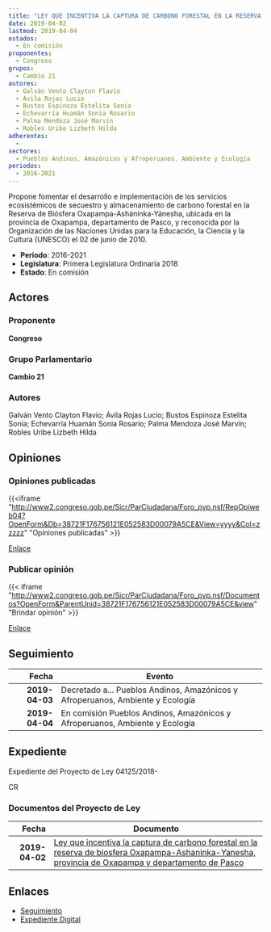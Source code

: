 ```yaml
---
title: "LEY QUE INCENTIVA LA CAPTURA DE CARBONO FORESTAL EN LA RESERVA DE BIÓSFERA OXAPAMPA-ASHÁNINKA-YÁNESHA, PROVINCIA DE OXAPAMPA, DEPARTAMENTO DE PASCO"
date: 2019-04-02
lastmod: 2019-04-04
estados: 
  - En comisión
proponentes: 
  - Congreso
grupos: 
  - Cambio 21
autores: 
  - Galván Vento Clayton Flavio
  - Ávila Rojas Lucio
  - Bustos Espinoza Estelita Sonia
  - Echevarría Huamán Sonia Rosario
  - Palma Mendoza José Marvín
  - Robles Uribe Lizbeth Hilda
adherentes: 
  - 
sectores: 
  - Pueblos Andinos, Amazónicos y Afroperuanos, Ambiente y Ecología
periodos: 
  - 2016-2021
---
```


Propone fomentar el desarrollo e implementación de los servicios ecosistémicos de secuestro y almacenamiento de carbono forestal en la Reserva de Biósfera Oxapampa-Asháninka-Yánesha, ubicada en la provincia de Oxapampa, departamento de Pasco, y reconocida por la Organización de las Naciones Unidas para la Educación, la Ciencia y la Cultura (UNESCO) el 02 de junio de 2010.

- **Periodo**: 2016-2021
- **Legislatura**: Primera Legislatura Ordinaria 2018
- **Estado**: En comisión

## Actores

### Proponente

**Congreso**

### Grupo Parlamentario

**Cambio 21**

### Autores

Galván Vento Clayton Flavio; Ávila Rojas Lucio; Bustos Espinoza Estelita Sonia; Echevarría Huamán Sonia Rosario; Palma Mendoza José Marvín; Robles Uribe Lizbeth Hilda


## Opiniones

### Opiniones publicadas

{{<iframe "http://www2.congreso.gob.pe/Sicr/ParCiudadana/Foro_pvp.nsf/RepOpiweb04?OpenForm&Db=38721F176756121E052583D00079A5CE&View=yyyy&Col=zzzzz" "Opiniones publicadas" >}}

[Enlace](http://www2.congreso.gob.pe/Sicr/ParCiudadana/Foro_pvp.nsf/RepOpiweb04?OpenForm&Db=38721F176756121E052583D00079A5CE&View=yyyy&Col=zzzzz)
### Publicar opinión

{{< iframe "http://www2.congreso.gob.pe/Sicr/ParCiudadana/Foro_pvp.nsf/Documentos?OpenForm&ParentUnid=38721F176756121E052583D00079A5CE&view" "Brindar opinión" >}}

[Enlace](http://www2.congreso.gob.pe/Sicr/ParCiudadana/Foro_pvp.nsf/Documentos?OpenForm&ParentUnid=38721F176756121E052583D00079A5CE&view)

## Seguimiento

| Fecha | Evento |
|------:|--------|
| **2019-04-03** | Decretado a... Pueblos Andinos, Amazónicos y Afroperuanos, Ambiente y Ecología|
| **2019-04-04** | En comisión Pueblos Andinos, Amazónicos y Afroperuanos, Ambiente y Ecología|


## Expediente

Expediente del Proyecto de Ley 04125/2018-

CR


### Documentos del Proyecto de Ley

| Fecha | Documento |
|------:|--------|
| **2019-04-02** | [Ley que incentiva la captura de carbono forestal en la reserva de biosfera Oxapampa-Ashaninka-Yanesha, provincia de Oxapampa y departamento de Pasco](http://www.leyes.congreso.gob.pe/Documentos/2016_2021/Proyectos_de_Ley_y_de_Resoluciones_Legislativas/PL0412520190402..pdf) |

## Enlaces 

- [Seguimiento](http://www2.congreso.gob.pehttp://www2.congreso.gob.pe/Sicr/TraDocEstProc/CLProLey2016.nsf/f7fff46988ca05b1052578e100829cc7/0463ae1f37ceb897052583d000816be5?OpenDocument)
- [Expediente Digital](http://www2.congreso.gob.pehttp://www2.congreso.gob.pe/Sicr/TraDocEstProc/CLProLey2016.nsf/f7fff46988ca05b1052578e100829cc7/0463ae1f37ceb897052583d000816be5?OpenDocument&Click=05257FB7005EB655.eb71d0cf91d8294e05256cdf006b5706/$Body/0.1C6C)
